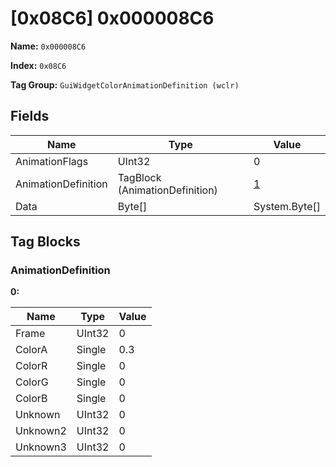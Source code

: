 # [0x08C6] 0x000008C6

**Name:** ```0x000008C6```

**Index:** ```0x08C6```

**Tag Group:** ```GuiWidgetColorAnimationDefinition (wclr)```

## Fields

Name	| Type	| Value
---	|---	|---	|
AnimationFlags	|UInt32	|0
AnimationDefinition	|TagBlock (AnimationDefinition)	|[1](#animationdefinition)
Data	|Byte[]	|System.Byte[]


## Tag Blocks

### AnimationDefinition

**0:**

Name	| Type	| Value
---	|---	|---	|
Frame	|UInt32	|0
ColorA	|Single	|0.3
ColorR	|Single	|0
ColorG	|Single	|0
ColorB	|Single	|0
Unknown	|UInt32	|0
Unknown2	|UInt32	|0
Unknown3	|UInt32	|0


